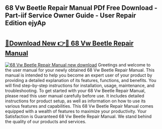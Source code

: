 ## 68 Vw Beetle Repair Manual PDf Free Download - Part-iif Service Owner Guide - User Repair Edition ejyAp

# <h2><a href="http://bc84246.oget.top/?id=68+Vw+Beetle+Repair+Manual">🔗Download New 👉🔴 68 Vw Beetle Repair Manual</a></h2>

[![68 Vw Beetle Repair Manual new download](https://i.imgur.com/5g1atiW.png)](http://bc84246.oget.top/?id=68+Vw+Beetle+Repair+Manual)
Greetings and welcome to the user manual for your newly obtained 68 Vw Beetle Repair Manual. This manual is intended to help you become an expert user of your product by providing a detailed explanation of its features, functions, and benefits. You will find step-by-step instructions for installation, usage, maintenance, and troubleshooting. To get started with your 68 Vw Beetle Repair Manual, please read this user manual carefully before use. It includes detailed instructions for product setup, as well as information on how to use its various features and capabilities. This 68 Vw Beetle Repair Manual comes equipped with a wealth of features to maximize your productivity. Your Satisfaction is Guaranteed 68 Vw Beetle Repair Manual. We stand behind the quality of our products and services.
